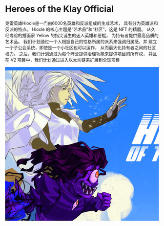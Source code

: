 # Heroes of the Klay Official

克雷英雄Hiocle是一门由6000名英雄和反派组成的生成艺术，
具有分为英雄派和反派的特点。
Hiocle 的核心主题是“艺术品”和“社区”，这是 NFT 的精髓。
从久经考验的插画家 Yellow 的指尖诞生的迷人英雄和恶棍，
为持有者提供最高品质的艺术品。
我们计划通过一个人根据自己的性格所属的派系来强调归属感，并
建立一个子公会系统，即使是一个小社区也可以运作，
从而最大化持有者之间的社区权力。
之后，我们计划通过为每个阵营提供治理功能来提供项目的所有权，
并且在 V2 项目中，我们计划通过进入以太坊链来扩展到全球项目

![nft](01.png)
